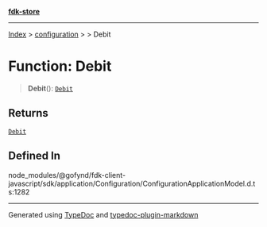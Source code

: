 [**fdk-store**](../../../README.md)
***

[Index](../../../API.md) > [configuration](../../README.md) > [<internal>](../README.md) > Debit

# Function: Debit

> **Debit**(): [`Debit`](../type-aliases/type-alias.Debit.md)

## Returns

[`Debit`](../type-aliases/type-alias.Debit.md)

## Defined In

node\_modules/@gofynd/fdk-client-javascript/sdk/application/Configuration/ConfigurationApplicationModel.d.ts:1282

***
Generated using [TypeDoc](https://typedoc.org/) and [typedoc-plugin-markdown](https://www.npmjs.com/package/typedoc-plugin-markdown)
